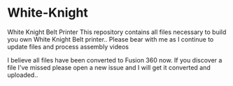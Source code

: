 # White-Knight
White Knight Belt Printer
This repository contains all files necessary to build you own White Knight Belt printer..
Please bear with me as I continue to update files and process assembly videos

I believe all files have been converted to Fusion 360 now.  If you discover a file I've missed please open a new issue and I will get it converted and uploaded.. 
